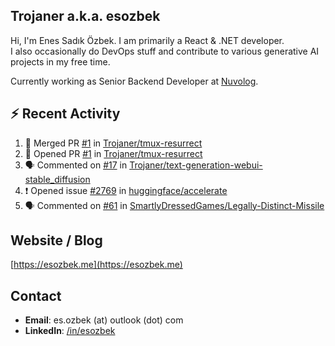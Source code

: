 ##  Trojaner a.k.a. esozbek
Hi, I'm Enes Sadık Özbek. I am primarily a React & .NET developer.  
I also occasionally do DevOps stuff and contribute to various generative AI projects in my free time.

Currently working as Senior Backend Developer at [Nuvolog](https://nuvolog.com/).

## :zap: Recent Activity

<!--START_SECTION:activity-->
1. 🎉 Merged PR [#1](https://github.com/Trojaner/tmux-resurrect/pull/1) in [Trojaner/tmux-resurrect](https://github.com/Trojaner/tmux-resurrect)
2. 💪 Opened PR [#1](https://github.com/Trojaner/tmux-resurrect/pull/1) in [Trojaner/tmux-resurrect](https://github.com/Trojaner/tmux-resurrect)
3. 🗣 Commented on [#17](https://github.com/Trojaner/text-generation-webui-stable_diffusion/issues/17#issuecomment-2111030697) in [Trojaner/text-generation-webui-stable_diffusion](https://github.com/Trojaner/text-generation-webui-stable_diffusion)
4. ❗ Opened issue [#2769](https://github.com/huggingface/accelerate/issues/2769) in [huggingface/accelerate](https://github.com/huggingface/accelerate)
5. 🗣 Commented on [#61](https://github.com/SmartlyDressedGames/Legally-Distinct-Missile/pull/61#issuecomment-2105285253) in [SmartlyDressedGames/Legally-Distinct-Missile](https://github.com/SmartlyDressedGames/Legally-Distinct-Missile)
<!--END_SECTION:activity-->

## Website / Blog
[https://esozbek.me](https://esozbek.me)

## Contact
- **Email**: es.ozbek (at) outlook (dot) com
- **LinkedIn**: [/in/esozbek](https://linkedin.com/in/esozbek)
